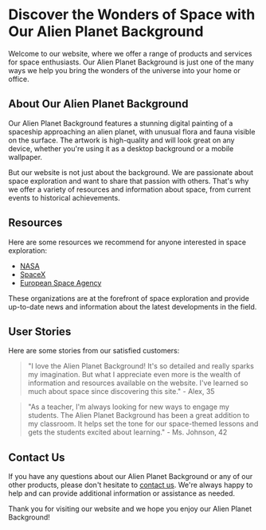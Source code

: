 <!--font:Montserrat-->

# Discover the Wonders of Space with Our Alien Planet Background

Welcome to our website, where we offer a range of products and services for space enthusiasts. Our Alien Planet Background is just one of the many ways we help you bring the wonders of the universe into your home or office.

## About Our Alien Planet Background

Our Alien Planet Background features a stunning digital painting of a spaceship approaching an alien planet, with unusual flora and fauna visible on the surface. The artwork is high-quality and will look great on any device, whether you're using it as a desktop background or a mobile wallpaper.

But our website is not just about the background. We are passionate about space exploration and want to share that passion with others. That's why we offer a variety of resources and information about space, from current events to historical achievements.

## Resources

Here are some resources we recommend for anyone interested in space exploration:

- [NASA](#)
- [SpaceX](#)
- [European Space Agency](#)

These organizations are at the forefront of space exploration and provide up-to-date news and information about the latest developments in the field.

## User Stories

Here are some stories from our satisfied customers:

> "I love the Alien Planet Background! It's so detailed and really sparks my imagination. But what I appreciate even more is the wealth of information and resources available on the website. I've learned so much about space since discovering this site." - Alex, 35

> "As a teacher, I'm always looking for new ways to engage my students. The Alien Planet Background has been a great addition to my classroom. It helps set the tone for our space-themed lessons and gets the students excited about learning." - Ms. Johnson, 42

## Contact Us

If you have any questions about our Alien Planet Background or any of our other products, please don't hesitate to [contact us](#contact). We're always happy to help and can provide additional information or assistance as needed.

Thank you for visiting our website and we hope you enjoy our Alien Planet Background!

<!--

Write me content for website with wallpaper which alt text is:

"A digital painting of a spaceship approaching an alien planet, with unusual flora and fauna visible on the surface."

The name/title of the page should not be 1:1 copy of the alt text but rather a real content of the website which is using this wallpaper.

- Use markdown format 
- Start with heading
- Heading should be short and concise
- The content should look like a real website 
- The website should not be about the wallpaper, wallpaper is just a related background
- Heading should be contain work "wallpaper" or "background"
- Include real sections like references, contact, user stories, etc. use things relevant to the page purpose.
- Feel free to use structure like headings, bullets, numbering, blockquotes, paragraphs, horizontal lines, etc.
- You can use formatting like bold or _italic_
- You can include UTF-8 emojis
- Links should be only #hash anchors (and you can refer to the document itself)
- Do not include images


---


# Explore the wonders of space with our Alien Planet Wallpaper

Welcome to our website, where we offer a range of products and services for those interested in space exploration. Our Alien Planet Wallpaper is just one of the many ways we help you bring the wonders of the universe into your home or office.

## About our Alien Planet Wallpaper

Our Alien Planet Wallpaper features a stunning digital painting of a spaceship approaching an alien planet, with unusual flora and fauna visible on the surface. The artwork is high-quality and will look great on any device, whether you're using it as a desktop background or a mobile wallpaper.

We take pride in offering unique and captivating designs that capture the imagination of space enthusiasts everywhere. Our wallpaper is perfect for anyone who loves science fiction, astronomy, or simply wants to add some color and excitement to their digital space.

## User Stories

Here are some user stories from our satisfied customers:

> "I love this wallpaper! It's so detailed and really makes me feel like I'm exploring a new world. It's also a great conversation starter when people see it on my computer screen." - Emily, 29

> "As an astronomy teacher, I use this wallpaper as a backdrop for my online classes. It helps get students excited about learning and sparks their curiosity about the universe." - Professor Lee, 42

## References

If you're interested in learning more about space exploration, here are some resources we recommend:

- [NASA](#)
- [SpaceX](#)
- [European Space Agency](#)

## Contact Us

If you have any questions about our Alien Planet Wallpaper or any of our other products, please don't hesitate to [contact us](#contact). We're always happy to help and can provide additional information or assistance as needed.

Thank you for visiting our website and we hope you enjoy our Alien Planet Wallpaper!


---


Heading should not include word "wallpaper". The website should not be about the wallpaper itself, wallpaper is just a related background, rewrite whole content.


---


# Discover the Wonders of Space with Our Alien Planet Background

Welcome to our website, where we offer a range of products and services for space enthusiasts. Our Alien Planet Background is just one of the many ways we help you bring the wonders of the universe into your home or office.

## About Our Alien Planet Background

Our Alien Planet Background features a stunning digital painting of a spaceship approaching an alien planet, with unusual flora and fauna visible on the surface. The artwork is high-quality and will look great on any device, whether you're using it as a desktop background or a mobile wallpaper.

But our website is not just about the background. We are passionate about space exploration and want to share that passion with others. That's why we offer a variety of resources and information about space, from current events to historical achievements.

## Resources

Here are some resources we recommend for anyone interested in space exploration:

- [NASA](#)
- [SpaceX](#)
- [European Space Agency](#)

These organizations are at the forefront of space exploration and provide up-to-date news and information about the latest developments in the field.

## User Stories

Here are some stories from our satisfied customers:

> "I love the Alien Planet Background! It's so detailed and really sparks my imagination. But what I appreciate even more is the wealth of information and resources available on the website. I've learned so much about space since discovering this site." - Alex, 35

> "As a teacher, I'm always looking for new ways to engage my students. The Alien Planet Background has been a great addition to my classroom. It helps set the tone for our space-themed lessons and gets the students excited about learning." - Ms. Johnson, 42

## Contact Us

If you have any questions about our Alien Planet Background or any of our other products, please don't hesitate to [contact us](#contact). We're always happy to help and can provide additional information or assistance as needed.

Thank you for visiting our website and we hope you enjoy our Alien Planet Background!


---


Write me a Google font which is best fitting for the website.

Pick from the list:
- Poppins
- Cinzel Decorative
- Open Sans
- Cormorant Garamond
- Montserrat
- Lato
- Raleway
- Exo 2
- Barlow Condensed
- IBM Plex Sans
- Inter
- Creepster
- Great Vibes
- Roboto
- Playfair Display
- Dancing Script
- Alegreya
- Cinzel
- Cabin
- Futura
- Lobster
- Orbitron


Write just the font name nothing else.


---


Montserrat

-->

